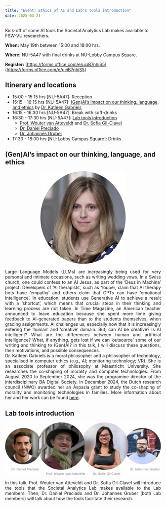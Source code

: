```yaml
---
title: "Event: Ethics of AI and Lab's tools introduction"
date: 2025-03-21
---
```


Kick-off of some AI tools the Societal Analytics Lab makes available to FSW-VU researchers.

**When:** May 19th between 15:00 and 18:00 hrs.

**Where:** NU-5A47 with final drinks at NU-Lobby Campus Square.

**Register:** [https://forms.office.com/e/uciB7nhjS5](https://forms.office.com/e/uciB7nhjS5)


## Itinerary and locations

* 15:00 - 15:15 hrs [NU-5A47]: Reception
* 15:15 - 16:15 hrs [NU-5A47]: [(Gen)AI’s impact on our thinking, language, and ethics](#(Gen)AI’s-impact-on-our-thinking-language-and-ethics) by [Dr. Katleen Gabriels](https://www.maastrichtuniversity.nl/nl/k-gabriels)
* 16:15 - 16:30 hrs [NU-5A47]: Break with soft-drinks
* 16:30 - 17:30 hrs [NU-5A47]: [Lab tools introduction](#lab-tools-introduction)
  * [Prof. Wouter van Atteveldt](https://research.qut.edu.au/dmrc/people/wouter-van-atteveldt/) and [Dr. Sofia Gil-Clavel](https://sofiag1l.github.io/) 
  * [Dr. Daniel Preciado](https://research.vu.nl/en/persons/daniel-preciado-vanegas) 
  * [Dr. Johannes Gruber](https://www.johannesbgruber.eu/) 
* 17:30 - 18:00 hrs [NU-Lobby Campus Square]: Drinks

## (Gen)AI’s impact on our thinking, language, and ethics

<p align="center">
  <img src="/images/events/KatleenGabriels.png" />
</p>

<div style="text-align: justify"> 
Large Language Models (LLMs) are increasingly being used for very personal and intimate occasions, such as writing wedding vows. In a Swiss church, one could confess to an AI Jesus, as part of the ‘Deus in Machina’ project. Developers of ‘AI therapists’, such as Youper, claim that AI therapy bots have ‘empathy’ and others claim that GPTs can have ‘emotional intelligence’. 
In education, students use Generative AI to achieve a result with a ‘shortcut’, which means that crucial steps in their thinking and learning process are not taken. In Time Magazine, an American teacher announced to leave education because she spent more time giving feedback to AI-generated papers than to the students themselves, when grading assignments. 
AI challenges us, especially now that it is increasingly entering the ‘human’ and ‘creative’ domain. But, can AI be creative? Is AI intelligent? What are the differences between human and artificial intelligence? What, if anything, gets lost if we can ‘outsource’ some of our writing and thinking to (Gen)AI?
In this talk, I will discuss these questions, their motivations, and possible consequences. 
</div>

<div style="text-align: justify"> 
Dr. Katleen Gabriels is a moral philosopher and a philosopher of technology, specialised in computer ethics (e.g., AI; monitoring technology; VR). She is an associate professor of philosophy at Maastricht University. She researches the co-shaping of morality and computer technologies. From August 2020 to September 2024, she was the programme director of the interdisciplinary BA Digital Society. In December 2024, the Dutch research council (NWO) awarded her an Aspasia grant to study the co-shaping of morality and monitoring technologies in families. More information about her and her work can be found <a href="https://www.maastrichtuniversity.nl/nl/k-gabriels">here</a>.
</div>

## Lab tools introduction

![](/images/events/PreciadoAtteveldtGilGruber.png)

<div style="text-align: justify"> 
In this talk, Prof. Wouter van Atteveldt and Dr. Sofia Gil-Clavel will introduce the tools that the Societal Analytics Lab makes available to the Lab members. Then, Dr. Daniel Preciado and Dr. Johannes Gruber (both Lab members) will talk about how the tools facilitate their research.
</div>
